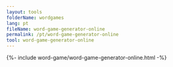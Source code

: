 ```yaml
---
layout: tools
folderName: wordgames
lang: pt
fileName: word-game-generator-online
permalink: /pt/word-game-generator-online
tool: word-game-generator-online
---
```

{%- include word-game/word-game-generator-online.html -%}

